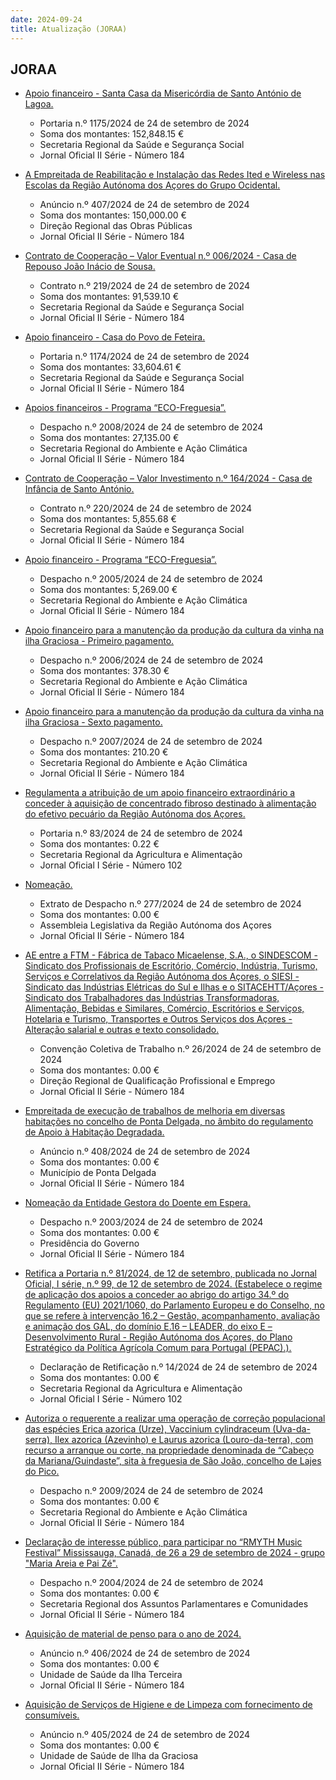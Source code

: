 ```yaml
---
date: 2024-09-24
title: Atualização (JORAA)
---
```

## JORAA

* [Apoio financeiro - Santa Casa da Misericórdia de Santo António de Lagoa.](https://jo.azores.gov.pt/#/ato/cb0d2db6-0be7-44bf-b1f3-05334f4b606d)
  * Portaria n.º 1175/2024 de 24 de setembro de 2024
  * Soma dos montantes: 152,848.15 €
  * Secretaria Regional da Saúde e Segurança Social
  * Jornal Oficial II Série - Número 184

* [A Empreitada de Reabilitação e Instalação das Redes Ited e Wireless nas Escolas da Região Autónoma dos Açores do Grupo Ocidental.](https://jo.azores.gov.pt/#/ato/f96e936e-015b-42c9-9153-cec6b53fe826)
  * Anúncio n.º 407/2024 de 24 de setembro de 2024
  * Soma dos montantes: 150,000.00 €
  * Direção Regional das Obras Públicas
  * Jornal Oficial II Série - Número 184

* [Contrato de Cooperação – Valor Eventual n.º 006/2024 - Casa de Repouso João Inácio de Sousa.](https://jo.azores.gov.pt/#/ato/a5c3fd03-9068-4766-ba52-cdc018a29f47)
  * Contrato n.º 219/2024 de 24 de setembro de 2024
  * Soma dos montantes: 91,539.10 €
  * Secretaria Regional da Saúde e Segurança Social
  * Jornal Oficial II Série - Número 184

* [Apoio financeiro - Casa do Povo de Feteira.](https://jo.azores.gov.pt/#/ato/1c661e46-d9d1-4bfe-b605-60edcf7255dc)
  * Portaria n.º 1174/2024 de 24 de setembro de 2024
  * Soma dos montantes: 33,604.61 €
  * Secretaria Regional da Saúde e Segurança Social
  * Jornal Oficial II Série - Número 184

* [Apoios financeiros - Programa “ECO-Freguesia”.](https://jo.azores.gov.pt/#/ato/1a237666-c9a1-4194-bd8b-b6843d4fdc72)
  * Despacho n.º 2008/2024 de 24 de setembro de 2024
  * Soma dos montantes: 27,135.00 €
  * Secretaria Regional do Ambiente e Ação Climática
  * Jornal Oficial II Série - Número 184

* [Contrato de Cooperação – Valor Investimento n.º 164/2024 - Casa de Infância de Santo António.](https://jo.azores.gov.pt/#/ato/9be29caf-3e35-435e-84fc-ec4af8c67163)
  * Contrato n.º 220/2024 de 24 de setembro de 2024
  * Soma dos montantes: 5,855.68 €
  * Secretaria Regional da Saúde e Segurança Social
  * Jornal Oficial II Série - Número 184

* [Apoio financeiro - Programa “ECO-Freguesia”.](https://jo.azores.gov.pt/#/ato/9debf80b-d612-455b-834b-a97860bf1917)
  * Despacho n.º 2005/2024 de 24 de setembro de 2024
  * Soma dos montantes: 5,269.00 €
  * Secretaria Regional do Ambiente e Ação Climática
  * Jornal Oficial II Série - Número 184

* [Apoio financeiro para a manutenção da produção da cultura da vinha na ilha Graciosa - Primeiro pagamento.](https://jo.azores.gov.pt/#/ato/82b2e32a-83db-4f40-b347-7752a6e8f314)
  * Despacho n.º 2006/2024 de 24 de setembro de 2024
  * Soma dos montantes: 378.30 €
  * Secretaria Regional do Ambiente e Ação Climática
  * Jornal Oficial II Série - Número 184

* [Apoio financeiro para a manutenção da produção da cultura da vinha na ilha Graciosa - Sexto pagamento.](https://jo.azores.gov.pt/#/ato/f27538db-e831-4fd0-93b4-1285fe7b1b4e)
  * Despacho n.º 2007/2024 de 24 de setembro de 2024
  * Soma dos montantes: 210.20 €
  * Secretaria Regional do Ambiente e Ação Climática
  * Jornal Oficial II Série - Número 184

* [Regulamenta a atribuição de um apoio financeiro extraordinário a conceder à aquisição de concentrado fibroso destinado à alimentação do efetivo pecuário da Região Autónoma dos Açores.](https://jo.azores.gov.pt/#/ato/126dd1b6-e998-424b-8400-ab8cf9fd2a24)
  * Portaria n.º 83/2024 de 24 de setembro de 2024
  * Soma dos montantes: 0.22 €
  * Secretaria Regional da Agricultura e Alimentação
  * Jornal Oficial I Série - Número 102

* [Nomeação.](https://jo.azores.gov.pt/#/ato/5613a345-892a-44fb-89a5-28f93d0e2ab8)
  * Extrato de Despacho n.º 277/2024 de 24 de setembro de 2024
  * Soma dos montantes: 0.00 €
  * Assembleia Legislativa da Região Autónoma dos Açores
  * Jornal Oficial II Série - Número 184

* [AE entre a FTM - Fábrica de Tabaco Micaelense, S.A., o SINDESCOM - Sindicato dos Profissionais de Escritório, Comércio, Indústria, Turismo, Serviços e Correlativos da Região Autónoma dos Açores, o SIESI - Sindicato das Indústrias Elétricas do Sul e Ilhas e o SITACEHTT/Açores - Sindicato dos Trabalhadores das Indústrias Transformadoras, Alimentação, Bebidas e Similares, Comércio, Escritórios e Serviços, Hotelaria e Turismo, Transportes e Outros Serviços dos Açores - Alteração salarial e outras e texto consolidado.](https://jo.azores.gov.pt/#/ato/89be21df-132a-4ca1-8891-8e1c3d0d1488)
  * Convenção Coletiva de Trabalho n.º 26/2024 de 24 de setembro de 2024
  * Soma dos montantes: 0.00 €
  * Direção Regional de Qualificação Profissional e Emprego
  * Jornal Oficial II Série - Número 184

* [Empreitada de execução de trabalhos de melhoria em diversas habitações no concelho de Ponta Delgada, no âmbito do regulamento de Apoio à Habitação Degradada.](https://jo.azores.gov.pt/#/ato/1b889195-9c0c-40aa-b3a1-81a04226c6a1)
  * Anúncio n.º 408/2024 de 24 de setembro de 2024
  * Soma dos montantes: 0.00 €
  * Município de Ponta Delgada
  * Jornal Oficial II Série - Número 184

* [Nomeação da Entidade Gestora do Doente em Espera.](https://jo.azores.gov.pt/#/ato/a8d3d59a-ea5c-4d1c-92fa-9534ac28aa81)
  * Despacho n.º 2003/2024 de 24 de setembro de 2024
  * Soma dos montantes: 0.00 €
  * Presidência do Governo
  * Jornal Oficial II Série - Número 184

* [Retifica a Portaria n.º 81/2024, de 12 de setembro, publicada no Jornal Oficial, I série, n.º 99, de 12 de setembro de 2024. (Estabelece o regime de aplicação dos apoios a conceder ao abrigo do artigo 34.º do Regulamento (EU) 2021/1060, do Parlamento Europeu e do Conselho, no que se refere à intervenção 16.2 – Gestão, acompanhamento, avaliação e animação dos GAL, do domínio E.16 – LEADER, do eixo E – Desenvolvimento Rural - Região Autónoma dos Açores, do Plano Estratégico da Política Agrícola Comum para Portugal (PEPAC).).](https://jo.azores.gov.pt/#/ato/5bda90a9-5786-43e2-886e-70281e413a7e)
  * Declaração de Retificação n.º 14/2024 de 24 de setembro de 2024
  * Soma dos montantes: 0.00 €
  * Secretaria Regional da Agricultura e Alimentação
  * Jornal Oficial I Série - Número 102

* [Autoriza o requerente a realizar uma operação de correção populacional das espécies Erica azorica (Urze), Vaccinium cylindraceum (Uva-da-serra), Ilex azorica (Azevinho) e Laurus azorica (Louro-da-terra), com recurso a arranque ou corte, na propriedade denominada de “Cabeço da Mariana/Guindaste”, sita à freguesia de São João, concelho de Lajes do Pico.](https://jo.azores.gov.pt/#/ato/126ad51f-277e-46fd-a8c7-bf079d08a9bc)
  * Despacho n.º 2009/2024 de 24 de setembro de 2024
  * Soma dos montantes: 0.00 €
  * Secretaria Regional do Ambiente e Ação Climática
  * Jornal Oficial II Série - Número 184

* [Declaração de interesse público, para participar no “RMYTH Music Festival” Mississauga, Canadá, de 26 a 29 de setembro de 2024 - grupo "Maria Areia e Pai Zé".](https://jo.azores.gov.pt/#/ato/7c49f5b4-1625-4184-9dda-20b36d5d4857)
  * Despacho n.º 2004/2024 de 24 de setembro de 2024
  * Soma dos montantes: 0.00 €
  * Secretaria Regional dos Assuntos Parlamentares e Comunidades
  * Jornal Oficial II Série - Número 184

* [Aquisição de material de penso para o ano de 2024.](https://jo.azores.gov.pt/#/ato/1b96be04-20a8-45a2-88f7-5443c70661e9)
  * Anúncio n.º 406/2024 de 24 de setembro de 2024
  * Soma dos montantes: 0.00 €
  * Unidade de Saúde da Ilha Terceira
  * Jornal Oficial II Série - Número 184

* [Aquisição de Serviços de Higiene e de Limpeza com fornecimento de consumíveis.](https://jo.azores.gov.pt/#/ato/8116992b-5cf6-44b0-b334-d45473da129f)
  * Anúncio n.º 405/2024 de 24 de setembro de 2024
  * Soma dos montantes: 0.00 €
  * Unidade de Saúde de Ilha da Graciosa
  * Jornal Oficial II Série - Número 184
